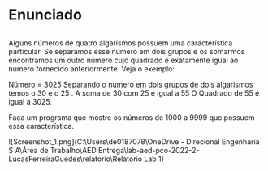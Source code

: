 # Enunciado <h2>

Alguns números de quatro algarismos possuem uma característica particular. Se separamos esse número em dois grupos e os somarmos encontramos um outro número cujo quadrado é exatamente igual ao número fornecido anteriormente. Veja o exemplo:
 
Número = 3025 
Separando o número em dois grupos de dois algarismos temos o 30 e o 25 . 
A soma de 30 com 25 é igual a 55
O Quadrado de 55 é igual a 3025.
 
Faça um programa que mostre os números de 1000 a 9999 que possuem essa característica.


![Screenshot_1.png](C:\Users\de0187078\OneDrive - Direcional Engenharia S A\Área de Trabalho\AED Entrega\lab-aed-pco-2022-2-LucasFerreiraGuedes\relatorio\Relatorio Lab 1)